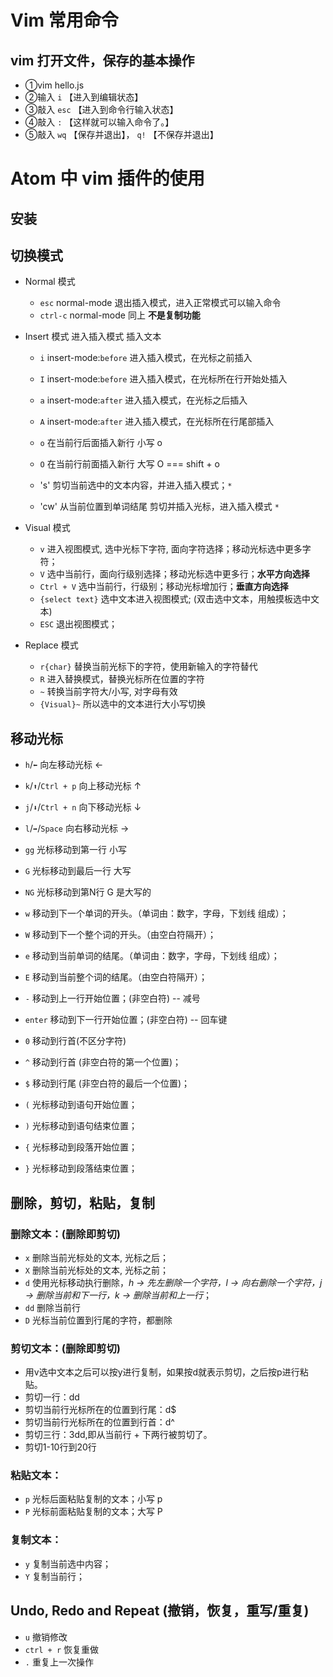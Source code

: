 # Vim 常用命令

## vim 打开文件，保存的基本操作

- ①vim hello.js  
- ②输入    `i` 【进入到编辑状态】  
- ③敲入    `esc` 【进入到命令行输入状态】  
- ④敲入    `:` 【这样就可以输入命令了。】  
- ⑤敲入    `wq` 【保存并退出】， `q!` 【不保存并退出】
#  Atom 中 vim 插件的使用
## 安装 
## 切换模式
- Normal 模式
  - `esc` normal-mode 退出插入模式，进入正常模式可以输入命令
  - `ctrl-c` normal-mode 同上 **不是复制功能**

- Insert 模式 进入插入模式 插入文本
  - `i`   insert-mode:`before`  进入插入模式，在光标之前插入
  - `I`   insert-mode:`before`  进入插入模式，在光标所在行开始处插入

  - `a`   insert-mode:`after`  进入插入模式，在光标之后插入
  - `A`   insert-mode:`after`  进入插入模式，在光标所在行尾部插入

  - `o` 在当前行后面插入新行 小写 o
  - `O` 在当前行前面插入新行 大写 O === shift + o

  - 's' 剪切当前选中的文本内容，并进入插入模式；`*`

  - 'cw' 从当前位置到单词结尾 剪切并插入光标，进入插入模式 `*`

- Visual 模式
  - `v` 进入视图模式, 选中光标下字符, 面向字符选择；移动光标选中更多字符；
  - `V` 选中当前行，面向行级别选择；移动光标选中更多行；**水平方向选择**
  - `Ctrl + V` 选中当前行，行级别；移动光标增加行；**垂直方向选择**
  - `{select text}` 选中文本进入视图模式; (双击选中文本，用触摸板选中文本)
  - `ESC` 退出视图模式；

- Replace 模式
  - `r{char}` 替换当前光标下的字符，使用新输入的字符替代
  - `R` 进入替换模式，替换光标所在位置的字符
  - `~` 转换当前字符大/小写, 对字母有效
  - `{Visual}~` 所以选中的文本进行大小写切换

## 移动光标
- `h`/`⬅️` 向左移动光标 ←
- `k`/`⬆️`/`Ctrl + p` 向上移动光标 ↑
- `j`/`⬇️`/`Ctrl + n` 向下移动光标 ↓
- `l`/`➡️`/`Space` 向右移动光标 →

- `gg` 光标移动到第一行 小写
- `G`  光标移动到最后一行 大写
- `NG` 光标移动到第N行  G 是大写的

- `w` 移动到下一个单词的开头。（单词由：数字，字母，下划线 组成）；
- `W` 移动到下一个整个词的开头。（由空白符隔开）；
- `e` 移动到当前单词的结尾。（单词由：数字，字母，下划线 组成）；
- `E` 移动到当前整个词的结尾。（由空白符隔开）；

- `-`     移动到上一行开始位置；(非空白符) -- 减号
- `enter` 移动到下一行开始位置；(非空白符) -- 回车键

- `0` 移动到行首(不区分字符)
- `^` 移动到行首 (非空白符的第一个位置)；
- `$` 移动到行尾 (非空白符的最后一个位置)；

- `(` 光标移动到语句开始位置；
- `)` 光标移动到语句结束位置；
- `{` 光标移动到段落开始位置；
- `}` 光标移动到段落结束位置；

## 删除，剪切，粘贴，复制
### 删除文本：(**删除即剪切**)
- `x` 删除当前光标处的文本, 光标之后；
- `X` 删除当前光标处的文本, 光标之前；
- `d` 使用光标移动执行删除，*h -> 先左删除一个字符，l -> 向右删除一个字符，j -> 删除当前和下一行，k -> 删除当前和上一行*；
- `dd` 删除当前行
- `D` 光标当前位置到行尾的字符，都删除

### 剪切文本：(删除即剪切)
- 用v选中文本之后可以按y进行复制，如果按d就表示剪切，之后按p进行粘贴。
- 剪切一行：dd
- 剪切当前行光标所在的位置到行尾：d$
- 剪切当前行光标所在的位置到行首：d^
- 剪切三行：3dd,即从当前行 + 下两行被剪切了。
- 剪切1-10行到20行

### 粘贴文本：
- `p` 光标后面粘贴复制的文本；小写 p
- `P` 光标前面粘贴复制的文本；大写 P

### 复制文本：
- `y` 复制当前选中内容；
- `Y` 复制当前行；

## Undo, Redo and Repeat (撤销，恢复，重写/重复)
- `u` 撤销修改
- `ctrl + r` 恢复重做
- `.` 重复上一次操作
